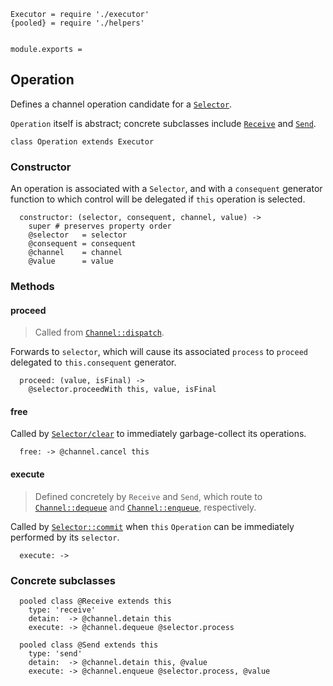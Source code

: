     Executor = require './executor'
    {pooled} = require './helpers'


    module.exports =




## Operation

Defines a channel operation candidate for a [`Selector`][].

`Operation` itself is abstract; concrete subclasses include [`Receive`][] and
[`Send`][].

    class Operation extends Executor


### Constructor

An operation is associated with a `Selector`, and with a `consequent` generator
function to which control will be delegated if `this` operation is selected.

      constructor: (selector, consequent, channel, value) ->
        super # preserves property order
        @selector   = selector
        @consequent = consequent
        @channel    = channel
        @value      = value



### Methods


#### proceed

> Called from [`Channel::dispatch`][].

Forwards to `selector`, which will cause its associated `process` to `proceed`
delegated to `this.consequent` generator.

      proceed: (value, isFinal) ->
        @selector.proceedWith this, value, isFinal


#### free

Called by [`Selector/clear`][] to immediately garbage-collect its operations.

      free: -> @channel.cancel this


#### execute

> Defined concretely by `Receive` and `Send`, which route to
  [`Channel::dequeue`][] and [`Channel::enqueue`][], respectively.

Called by [`Selector::commit`][] when `this` `Operation` can be immediately
performed by its `selector`.

      execute: ->



### Concrete subclasses

      pooled class @Receive extends this
        type: 'receive'
        detain:  -> @channel.detain this
        execute: -> @channel.dequeue @selector.process

      pooled class @Send extends this
        type: 'send'
        detain:  -> @channel.detain this, @value
        execute: -> @channel.enqueue @selector.process, @value





[`Selector`]: selector.coffee.md
[`Selector/clear`]: selector.coffee.md#clear
[`Selector::commit`]: selector.coffee.md#commit
[`Channel::enqueue`]: channel.coffee.md#enqueue
[`Channel::dequeue`]: channel.coffee.md#dequeue
[`Channel::dispatch`]: channel.coffee.md#dispatch
[`Receive`]: #concrete-subclasses
[`Send`]: #concrete-subclasses
